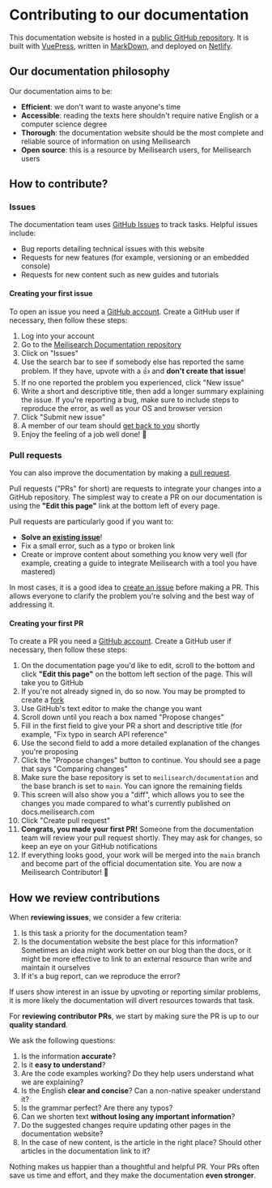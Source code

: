 # Contributing to our documentation

This documentation website is hosted in a [public GitHub repository](https://github.com/meilisearch/documentation). It is built with [VuePress](https://vuepress.github.io), written in [MarkDown](https://www.markdownguide.org/getting-started/), and deployed on [Netlify](https://www.netlify.com).

## Our documentation philosophy

Our documentation aims to be:

- **Efficient**: we don't want to waste anyone's time
- **Accessible**: reading the texts here shouldn't require native English or a computer science degree
- **Thorough**: the documentation website should be the most complete and reliable source of information on using Meilisearch
- **Open source**: this is a resource by Meilisearch users, for Meilisearch users

## How to contribute?

### Issues

The documentation team uses [GitHub Issues](https://github.com/meilisearch/documentation/issues/new/choose) to track tasks. Helpful issues include:

- Bug reports detailing technical issues with this website
- Requests for new features (for example, versioning or an embedded console)
- Requests for new content such as new guides and tutorials

#### Creating your first issue

To open an issue you need a [GitHub account](https://github.com). Create a GitHub user if necessary, then follow these steps:

1. Log into your account
2. Go to the [Meilisearch Documentation repository](https://github.com/meilisearch/documentation)
3. Click on "Issues"
4. Use the search bar to see if somebody else has reported the same problem. If they have,  upvote with a 👍 and **don't create that issue**!
5. If no one reported the problem you experienced, click "New issue"
6. Write a short and descriptive title, then add a longer summary explaining the issue. If you're reporting a bug, make sure to include steps to reproduce the error, as well as your OS and browser version
7. Click "Submit new issue"
8. A member of our team should [get back to you](#how-we-review-contributions) shortly
9. Enjoy the feeling of a job well done! 🎉

### Pull requests

You can also improve the documentation by making a [pull request](https://docs.github.com/en/github/collaborating-with-issues-and-pull-requests/about-pull-requests).

Pull requests ("PRs" for short) are requests to integrate your changes into a GitHub repository. The simplest way to create a PR on our documentation is using the **"Edit this page"** link at the bottom left of every page.

Pull requests are particularly good if you want to:

- **Solve an [existing issue](https://github.com/meilisearch/documentation/issues)**!
- Fix a small error, such as a typo or broken link
- Create or improve content about something you know very well (for example, creating a guide to integrate Meilisearch with a tool you have mastered)

In most cases, it is a good idea to [create an issue](#creating-your-first-issue) before making a PR. This allows everyone to clarify the problem you're solving and the best way of addressing it.

#### Creating your first PR

To create a PR you need a [GitHub account](https://github.com). Create a GitHub user if necessary, then follow these steps:

1. On the documentation page you'd like to edit, scroll to the bottom and click **"Edit this page"** on the bottom left section of the page. This will take you to GitHub
2. If you're not already signed in, do so now. You may be prompted to create a [fork](https://docs.github.com/en/github/getting-started-with-github/fork-a-repo)
3. Use GitHub's text editor to make the change you want
4. Scroll down until you reach a box named "Propose changes"
5. Fill in the first field to give your PR a short and descriptive title (for example, "Fix typo in search API reference"
6. Use the second field to add a more detailed explanation of the changes you're proposing
7. Click the "Propose changes" button to continue. You should see a page that says "Comparing changes"
8. Make sure the base repository is set to `meilisearch/documentation` and the base branch is set to `main`. You can ignore the remaining fields
9. This screen will also show you a "diff", which allows you to see the changes you made compared to what's currently published on docs.meilisearch.com
10. Click "Create pull request"
11. **Congrats, you made your first PR!** Someone from the documentation team will review your pull request shortly. They may ask for changes, so keep an eye on your GitHub notifications
12. If everything looks good, your work will be merged into the `main` branch and become part of the official documentation site. You are now a Meilisearch Contributor! 🚀

## How we review contributions

When **reviewing issues**, we consider a few criteria:

1. Is this task a priority for the documentation team?
2. Is the documentation website the best place for this information? Sometimes an idea might work better on our blog than the docs, or it might be more effective to link to an external resource than write and maintain it ourselves
3. If it's a bug report, can we reproduce the error?

If users show interest in an issue by upvoting or reporting similar problems, it is more likely the documentation will divert resources towards that task.

For **reviewing contributor PRs**, we start by making sure the PR is up to our **quality standard**.

We ask the following questions:

1. Is the information **accurate**?
2. Is it **easy to understand**?
3. Are the code examples working? Do they help users understand what we are explaining?
4. Is the English **clear and concise**? Can a non-native speaker understand it?
5. Is the grammar perfect? Are there any typos?
6. Can we shorten text **without losing any important information**?
7. Do the suggested changes require updating other pages in the documentation website?
8. In the case of new content, is the article in the right place? Should other articles in the documentation link to it?

Nothing makes us happier than a thoughtful and helpful PR. Your PRs often save us time and effort, and they make the documentation **even stronger**.
